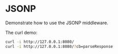 # JSONP

Demonstrate how to use the JSONP middleware.

The curl demo:
``` sh
curl -i http://127.0.0.1:8080/
curl -i http://127.0.0.1:8080/?cb=parseResponse
```


